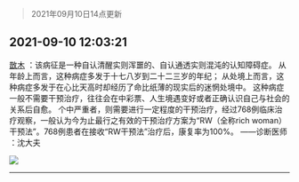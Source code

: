 > 2021年09月10日14点更新
<link rel="stylesheet" href="https://cdn.jsdelivr.net/gh/taotie6/sampleJSON@main/css/photo_show.css">
<meta name="referrer" content="no-referrer" />


 ## 2021-09-10 12:03:21 

 [㪚木](https://www.coolapk.com/feed/29887344?shareKey=YWFiZDlkZTlmMWNiNjEzYWY0M2Q~) ：该病征是一种自认清醒实则浑噩的、自认通透实则混沌的认知障碍症。
从年龄上而言，这种病症多发于十七八岁到二十二三岁的年纪；
从处境上而言，这种病症多发于在心比天高时却经历了命比纸薄的现实后的迷惘处境中。
这种病症一般不需要干预治疗<!--break-->，往往会在中彩票、人生境遇变好或者正确认识自己与社会的关系后自愈。
个中严重者，则需要进行一定程度的干预治疗，经过768例临床治疗观察，一般认为今为止最行之有效的干预治疗方案为“RW（全称rich woman）干预法”。768例患者在接收“RW干预法”治疗后，康复率为100%。
——诊断医师 ：沈大夫 

<div class="album">
<img class="img-item" src="http://image.coolapk.com/feed/2021/0126/07/1081091_9866d34b_7006_7045@378x221.gif" />
</div>

 ------- 

